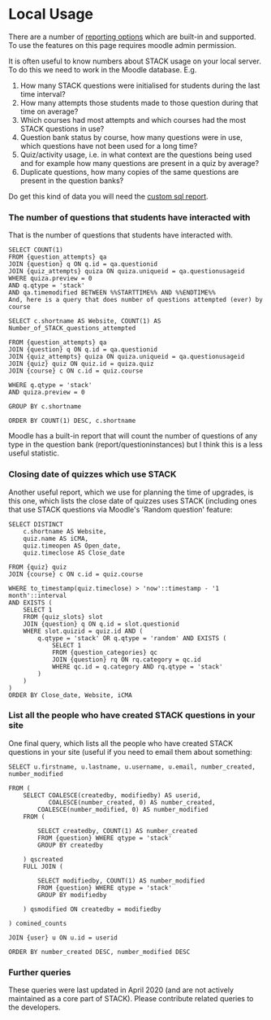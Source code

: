# Local Usage

There are a number of [reporting options](../Authoring/Reporting.md) which are built-in and supported.  To use the features on this page requires moodle admin permission.

It is often useful to know numbers about STACK usage on your local server.  To do this we need to work in the Moodle database.  E.g.

1. How many STACK questions were initialised for students during the last time interval?
2. How many attempts those students made to those question during that time on average?
3. Which courses had most attempts and which courses had the most STACK questions in use?
4. Question bank status by course, how many questions were in use, which questions have not been used for a long time?
5. Quiz/activity usage, i.e. in what context are the questions being used and for example how many questions are present in a quiz by average?
6. Duplicate questions, how many copies of the same questions are present in the question banks?

Do get this kind of data you will need the [custom sql report](https://moodle.org/plugins/report_customsql).

### The number of questions that students have interacted with ###

That is the number of questions that students have interacted with.

    SELECT COUNT(1)
    FROM {question_attempts} qa
    JOIN {question} q ON q.id = qa.questionid
    JOIN {quiz_attempts} quiza ON quiza.uniqueid = qa.questionusageid
    WHERE quiza.preview = 0
    AND q.qtype = 'stack'
    AND qa.timemodified BETWEEN %%STARTTIME%% AND %%ENDTIME%%
    And, here is a query that does number of questions attempted (ever) by course

    SELECT c.shortname AS Website, COUNT(1) AS Number_of_STACK_questions_attempted

    FROM {question_attempts} qa
    JOIN {question} q ON q.id = qa.questionid
    JOIN {quiz_attempts} quiza ON quiza.uniqueid = qa.questionusageid
    JOIN {quiz} quiz ON quiz.id = quiza.quiz
    JOIN {course} c ON c.id = quiz.course

    WHERE q.qtype = 'stack'
    AND quiza.preview = 0

    GROUP BY c.shortname

    ORDER BY COUNT(1) DESC, c.shortname

Moodle has a built-in report that will count the number of questions of any type in the question bank (report/questioninstances) but I think this is a less useful statistic.

### Closing date of quizzes which use STACK ###

Another useful report, which we use for planning the time of upgrades, is this one, which lists the close date of quizzes uses STACK (including ones that use STACK questions via Moodle's 'Random question' feature:

    SELECT DISTINCT
        c.shortname AS Website,
        quiz.name AS iCMA,
        quiz.timeopen AS Open_date,
        quiz.timeclose AS Close_date

    FROM {quiz} quiz
    JOIN {course} c ON c.id = quiz.course

    WHERE to_timestamp(quiz.timeclose) > 'now'::timestamp - '1 month'::interval
    AND EXISTS (
        SELECT 1
        FROM {quiz_slots} slot
        JOIN {question} q ON q.id = slot.questionid
        WHERE slot.quizid = quiz.id AND (
            q.qtype = 'stack' OR q.qtype = 'random' AND EXISTS (
                SELECT 1
                FROM {question_categories} qc
                JOIN {question} rq ON rq.category = qc.id
                WHERE qc.id = q.category AND rq.qtype = 'stack'
            )
        )
    )
    ORDER BY Close_date, Website, iCMA

### List all the people who have created STACK questions in your site ###

One final query, which lists all the people who have created STACK questions in your site (useful if you need to email them about something:

    SELECT u.firstname, u.lastname, u.username, u.email, number_created, number_modified

    FROM (
        SELECT COALESCE(createdby, modifiedby) AS userid,
               COALESCE(number_created, 0) AS number_created,
            COALESCE(number_modified, 0) AS number_modified
        FROM (

            SELECT createdby, COUNT(1) AS number_created
            FROM {question} WHERE qtype = 'stack'
            GROUP BY createdby

        ) qscreated
        FULL JOIN (

            SELECT modifiedby, COUNT(1) AS number_modified
            FROM {question} WHERE qtype = 'stack'
            GROUP BY modifiedby

        ) qsmodified ON createdby = modifiedby

    ) comined_counts

    JOIN {user} u ON u.id = userid

    ORDER BY number_created DESC, number_modified DESC

### Further queries ###

These queries were last updated in April 2020 (and are not actively maintained as a core part of STACK).  Please contribute related queries to the developers.
